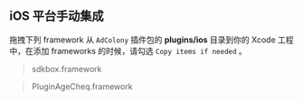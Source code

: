 ## iOS 平台手动集成
拖拽下列 framework 从 `AdColony` 插件包的 __plugins/ios__ 目录到你的 Xcode 工程中，在添加 frameworks 的时候，请勾选 `Copy items if needed` 。

> sdkbox.framework

> PluginAgeCheq.framework
